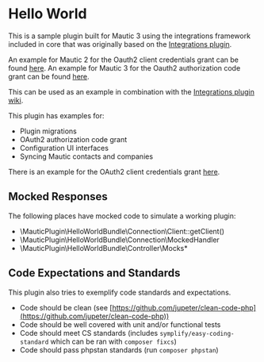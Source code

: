 # Hello World
This is a sample plugin built for Mautic 3 using the integrations framework included in core that was originally based on the [Integrations plugin](https://github.com/mautic-inc/plugin-integrations).

An example for Mautic 2 for the Oauth2 client credentials grant can be found [here](https://github.com/mautic-inc/plugin-helloworld/tree/mautic-2).
An example for Mautic 3 for the Oauth2 authorization code grant can be found [here](https://github.com/mautic-inc/plugin-helloworld/tree/mautic-3-authorization-code-grant-example).

This can be used as an example in combination with the [Integrations plugin wiki](https://github.com/mautic-inc/plugin-integrations/wiki).

This plugin has examples for:

* Plugin migrations
* OAuth2 authorization code grant
* Configuration UI interfaces
* Syncing Mautic contacts and companies

There is an example for the OAuth2 client credentials grant [here](https://github.com/mautic-inc/plugin-helloworld/tree/mautic-3).

## Mocked Responses
The following places have mocked code to simulate a working plugin:

- \MauticPlugin\HelloWorldBundle\Connection\Client::getClient()
- \MauticPlugin\HelloWorldBundle\Connection\MockedHandler
- \MauticPlugin\HelloWorldBundle\Controller\Mocks\*

## Code Expectations and Standards
This plugin also tries to exemplify code standards and expectations. 
* Code should be clean (see [https://github.com/jupeter/clean-code-php](https://github.com/jupeter/clean-code-php))
* Code should be well covered with unit and/or functional tests
* Code should meet CS standards (includes `symplify/easy-coding-standard` which can be ran with `composer fixcs`)
* Code should pass phpstan standards (run `composer phpstan`)

